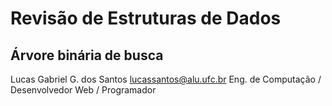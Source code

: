 # Revisão de Estruturas de Dados
## Árvore binária de busca

Lucas Gabriel G. dos Santos
lucassantos@alu.ufc.br
Eng. de Computação / Desenvolvedor Web / Programador
